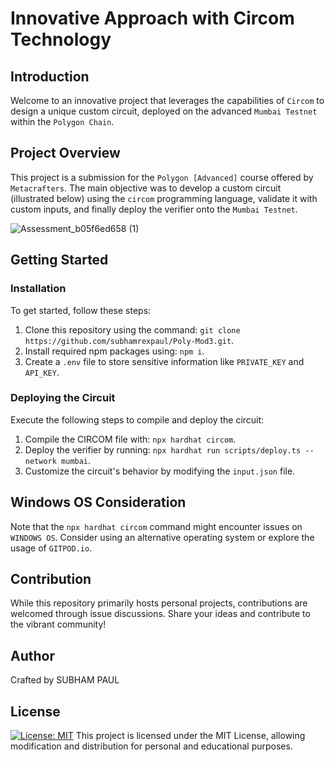 # Innovative Approach with Circom Technology

## Introduction

Welcome to an innovative project that leverages the capabilities of `Circom` to design a unique custom circuit, deployed on the advanced `Mumbai Testnet` within the `Polygon Chain`.

## Project Overview

This project is a submission for the `Polygon [Advanced]` course offered by `Metacrafters`. The main objective was to develop a custom circuit (illustrated below) using the `circom` programming language, validate it with custom inputs, and finally deploy the verifier onto the `Mumbai Testnet`.

![Assessment_b05f6ed658 (1)]([https://github.com/subhamrexpaul/Meta_PolyMod_3/tree/main)

## Getting Started

### Installation

To get started, follow these steps:

1. Clone this repository using the command: `git clone https://github.com/subhamrexpaul/Poly-Mod3.git`.
2. Install required npm packages using: `npm i`.
3. Create a `.env` file to store sensitive information like `PRIVATE_KEY` and `API_KEY`.

### Deploying the Circuit

Execute the following steps to compile and deploy the circuit:

1. Compile the CIRCOM file with: `npx hardhat circom`.
2. Deploy the verifier by running: `npx hardhat run scripts/deploy.ts --network mumbai`.
3. Customize the circuit's behavior by modifying the `input.json` file.

## Windows OS Consideration

Note that the `npx hardhat circom` command might encounter issues on `WINDOWS OS`. Consider using an alternative operating system or explore the usage of `GITPOD.io`.

## Contribution

While this repository primarily hosts personal projects, contributions are welcomed through issue discussions. Share your ideas and contribute to the vibrant community!

## Author

Crafted by SUBHAM PAUL

## License

[![License: MIT](https://img.shields.io/badge/License-MIT-yellow.svg)](https://opensource.org/licenses/MIT)
This project is licensed under the MIT License, allowing modification and distribution for personal and educational purposes.
